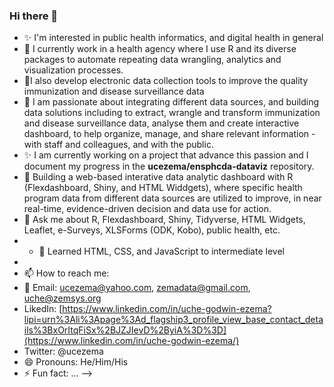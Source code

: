 ### Hi there 👋
- ✨ I'm interested in public health informatics, and digital health in general
- 🔭 I currently work in a health agency where I use R and its diverse packages to automate repeating data wrangling, analytics and visualization processes.
- 🔭I also develop electronic data collection tools to improve the quality immunization and disease surveillance data
- 🔭 I am passionate about integrating different data sources, and building data solutions including to extract, wrangle and transform immunization and disease surveillance data, analyse them and create interactive dashboard, to help organize, manage, and share relevant information - with staff and colleagues, and with the public. 
- ✨ I am currently working on a project that advance this passion and I document my progress in the **ucezema/ensphcda-dataviz** repository.
- 👯 Building a web-based interative data analytic dashboard with R (Flexdashboard, Shiny, and HTML Widdgets), where specific health program data from different data sources are utilized to improve, in near real-time, evidence-driven decision and data use for action.
- 💬 Ask me about R, Flexdashboard, Shiny, Tidyverse, HTML Widgets, Leaflet, e-Surveys, XLSForms (ODK, Kobo), public health, etc.
- - 🌱 Learned HTML, CSS, and  JavaScript to intermediate level
- 
- 📫 How to reach me: 
- 📩 Email: ucezema@yahoo.com, zemadata@gmail.com, uche@zemsys.org 
- LikedIn: [https://www.linkedin.com/in/uche-godwin-ezema?lipi=urn%3Ali%3Apage%3Ad_flagship3_profile_view_base_contact_details%3BxOrItqFiSx%2BJZJIevD%2ByiA%3D%3D](https://www.linkedin.com/in/uche-godwin-ezema/)
- Twitter: @ucezema
- 😄 Pronouns: He/Him/His
- ⚡ Fun fact: ...
-->
